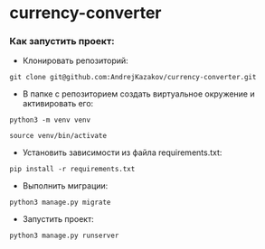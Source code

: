 currency-converter
=================


### Как запустить проект:


* Клонировать репозиторий:

```
git clone git@github.com:AndrejKazakov/currency-converter.git
```

* В папке с репозиторием создать виртуальное окружение и активировать его:

```
python3 -m venv venv
```

```
source venv/bin/activate
```

* Установить зависимости из файла requirements.txt:

```
pip install -r requirements.txt
```

* Выполнить миграции:

```
python3 manage.py migrate
```

* Запустить проект:

```
python3 manage.py runserver
```
